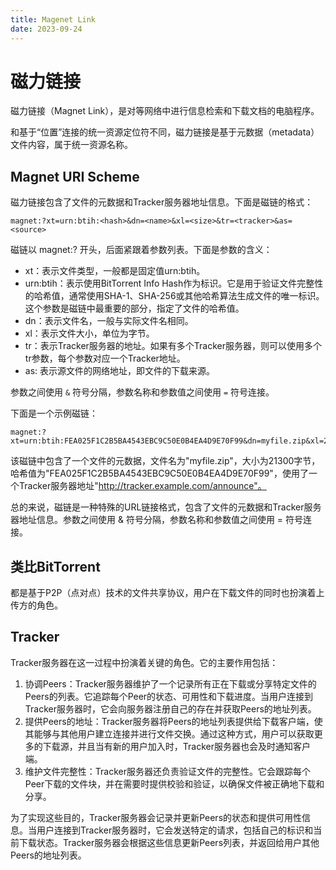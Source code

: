 ```yaml
---
title: Magenet Link
date: 2023-09-24
---
```


# 磁力链接

磁力链接（Magnet Link），是对等网络中进行信息检索和下载文档的电脑程序。

和基于“位置”连接的统一资源定位符不同，磁力链接是基于元数据（metadata）文件内容，属于统一资源名称。

## Magnet URI Scheme

磁力链接包含了文件的元数据和Tracker服务器地址信息。下面是磁链的格式：

```
magnet:?xt=urn:btih:<hash>&dn=<name>&xl=<size>&tr=<tracker>&as=<source>
```

磁链以 magnet:? 开头，后面紧跟着参数列表。下面是参数的含义：

- xt：表示文件类型，一般都是固定值urn:btih。
- urn:btih：表示使用BitTorrent Info Hash作为标识。它是用于验证文件完整性的哈希值，通常使用SHA-1、SHA-256或其他哈希算法生成文件的唯一标识。这个参数是磁链中最重要的部分，指定了文件的哈希值。
- dn：表示文件名，一般与实际文件名相同。
- xl：表示文件大小，单位为字节。
- tr：表示Tracker服务器的地址。如果有多个Tracker服务器，则可以使用多个tr参数，每个参数对应一个Tracker地址。
- as: 表示源文件的网络地址，即文件的下载来源。

参数之间使用 `&` 符号分隔，参数名称和参数值之间使用 `=` 符号连接。

下面是一个示例磁链：

```
magnet:?xt=urn:btih:FEA025F1C2B5BA4543EBC9C50E0B4EA4D9E70F99&dn=myfile.zip&xl=21300&tr=http://tracker.example.com/announce
```

该磁链中包含了一个文件的元数据，文件名为"myfile.zip"，大小为21300字节，哈希值为"FEA025F1C2B5BA4543EBC9C50E0B4EA4D9E70F99"，使用了一个Tracker服务器地址"http://tracker.example.com/announce"。

总的来说，磁链是一种特殊的URL链接格式，包含了文件的元数据和Tracker服务器地址信息。参数之间使用 & 符号分隔，参数名称和参数值之间使用 = 符号连接。

## 类比BitTorrent

都是基于P2P（点对点）技术的文件共享协议，用户在下载文件的同时也扮演着上传方的角色。

## Tracker

Tracker服务器在这一过程中扮演着关键的角色。它的主要作用包括：

1. 协调Peers：Tracker服务器维护了一个记录所有正在下载或分享特定文件的Peers的列表。它追踪每个Peer的状态、可用性和下载进度。当用户连接到Tracker服务器时，它会向服务器注册自己的存在并获取Peers的地址列表。
2. 提供Peers的地址：Tracker服务器将Peers的地址列表提供给下载客户端，使其能够与其他用户建立连接并进行文件交换。通过这种方式，用户可以获取更多的下载源，并且当有新的用户加入时，Tracker服务器也会及时通知客户端。
3. 维护文件完整性：Tracker服务器还负责验证文件的完整性。它会跟踪每个Peer下载的文件块，并在需要时提供校验和验证，以确保文件被正确地下载和分享。

为了实现这些目的，Tracker服务器会记录并更新Peers的状态和提供可用性信息。当用户连接到Tracker服务器时，它会发送特定的请求，包括自己的标识和当前下载状态。Tracker服务器会根据这些信息更新Peers列表，并返回给用户其他Peers的地址列表。
